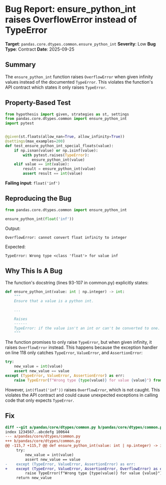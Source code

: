 # Bug Report: ensure_python_int raises OverflowError instead of TypeError

**Target**: `pandas.core.dtypes.common.ensure_python_int`
**Severity**: Low
**Bug Type**: Contract
**Date**: 2025-09-25

## Summary

The `ensure_python_int` function raises `OverflowError` when given infinity values instead of the documented `TypeError`. This violates the function's API contract which states it only raises `TypeError`.

## Property-Based Test

```python
from hypothesis import given, strategies as st, settings
from pandas.core.dtypes.common import ensure_python_int
import pytest


@given(st.floats(allow_nan=True, allow_infinity=True))
@settings(max_examples=200)
def test_ensure_python_int_special_floats(value):
    if np.isnan(value) or np.isinf(value):
        with pytest.raises(TypeError):
            ensure_python_int(value)
    elif value == int(value):
        result = ensure_python_int(value)
        assert result == int(value)
```

**Failing input**: `float('inf')`

## Reproducing the Bug

```python
from pandas.core.dtypes.common import ensure_python_int

ensure_python_int(float('inf'))
```

Output:
```
OverflowError: cannot convert float infinity to integer
```

Expected:
```
TypeError: Wrong type <class 'float'> for value inf
```

## Why This Is A Bug

The function's docstring (lines 93-107 in common.py) explicitly states:

```python
def ensure_python_int(value: int | np.integer) -> int:
    """
    Ensure that a value is a python int.

    ...

    Raises
    ------
    TypeError: if the value isn't an int or can't be converted to one.
    """
```

The function promises to only raise `TypeError`, but when given infinity, it raises `OverflowError` instead. This happens because the exception handler on line 118 only catches `TypeError`, `ValueError`, and `AssertionError`:

```python
try:
    new_value = int(value)
    assert new_value == value
except (TypeError, ValueError, AssertionError) as err:
    raise TypeError(f"Wrong type {type(value)} for value {value}") from err
```

However, `int(float('inf'))` raises `OverflowError`, which is not caught. This violates the API contract and could cause unexpected exceptions in calling code that only expects `TypeError`.

## Fix

```diff
diff --git a/pandas/core/dtypes/common.py b/pandas/core/dtypes/common.py
index 1234567..abcdefg 100644
--- a/pandas/core/dtypes/common.py
+++ b/pandas/core/dtypes/common.py
@@ -115,7 +115,7 @@ def ensure_python_int(value: int | np.integer) -> int:
     try:
         new_value = int(value)
         assert new_value == value
-    except (TypeError, ValueError, AssertionError) as err:
+    except (TypeError, ValueError, AssertionError, OverflowError) as err:
         raise TypeError(f"Wrong type {type(value)} for value {value}") from err
     return new_value
```